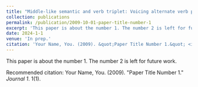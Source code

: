 ```yaml
---
title: "Middle-like semantic and verb triplet: Voicing alternate verb pairs in Tsum."
collection: publications
permalink: /publication/2009-10-01-paper-title-number-1
excerpt: 'This paper is about the number 1. The number 2 is left for future work.'
date: 2024-1-1
venue: 'In prep.'
citation: 'Your Name, You. (2009). &quot;Paper Title Number 1.&quot; <i>Journal 1</i>. 1(1).'
---
```

This paper is about the number 1. The number 2 is left for future work.


Recommended citation: Your Name, You. (2009). "Paper Title Number 1." <i>Journal 1</i>. 1(1).
